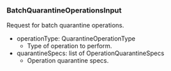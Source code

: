 ### BatchQuarantineOperationsInput
Request for batch quarantine operations.

- operationType: QuarantineOperationType
  - Type of operation to perform.
- quarantineSpecs: list of OperationQuarantineSpecs
  - Operation quarantine specs.
